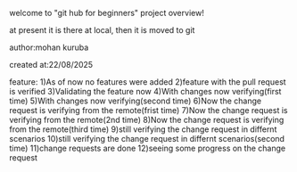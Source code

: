 welcome to "git hub for beginners" project overview!

at present it is there at local,
then it is moved to git

  author:mohan kuruba

  created at:22/08/2025
  
feature:
	1)As of now no features were added 
	2)feature with the pull request is verified 
	3)Validating the feature now 
    4)With changes now verifying(first time)
	5)With changes now verifying(second time)
    6)Now the change request is verifying from the remote(frist time)
	7)Now the change request is verifying from the remote(2nd time)
    8)Now the change request is verifying from the remote(third time)
	9)still verifying the change request in differnt scenarios
 	10)still verifying the change request in differnt scenarios(second time)
	11)change requests are done
	12)seeing some progress on the change request
	
	
 
